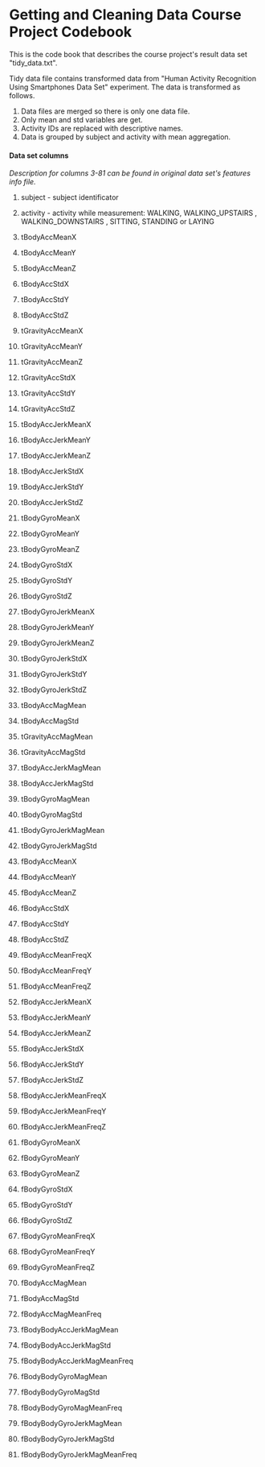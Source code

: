 # Getting and Cleaning Data Course Project Codebook
This is the code book that describes the course project's result data set "tidy_data.txt".

Tidy data file contains transformed data from "Human Activity Recognition Using Smartphones Data Set" experiment. The data is transformed as follows.
1. Data files are merged so there is only one data file.
2. Only mean and std variables are get.
3. Activity IDs are replaced with descriptive names.
4. Data is grouped by subject and activity with mean aggregation.

#### Data set columns
*Description for columns 3-81 can be found in original data set's features info file.*
1. subject - subject identificator
2. activity - activity while measurement: WALKING, WALKING_UPSTAIRS
, WALKING_DOWNSTAIRS
, SITTING, STANDING
 or LAYING

3. tBodyAccMeanX
4. tBodyAccMeanY
5. tBodyAccMeanZ
6. tBodyAccStdX                
7. tBodyAccStdY                 
8. tBodyAccStdZ                
9. tGravityAccMeanX             
10. tGravityAccMeanY            
11. tGravityAccMeanZ             
12. tGravityAccStdX             
13. tGravityAccStdY              
14. tGravityAccStdZ             
15. tBodyAccJerkMeanX            
16. tBodyAccJerkMeanY           
17. tBodyAccJerkMeanZ            
18. tBodyAccJerkStdX            
19. tBodyAccJerkStdY             
20. tBodyAccJerkStdZ            
21. tBodyGyroMeanX               
22. tBodyGyroMeanY              
23. tBodyGyroMeanZ               
24. tBodyGyroStdX               
25. tBodyGyroStdY                
26. tBodyGyroStdZ               
27. tBodyGyroJerkMeanX           
28. tBodyGyroJerkMeanY          
29. tBodyGyroJerkMeanZ           
30. tBodyGyroJerkStdX           
31. tBodyGyroJerkStdY            
32. tBodyGyroJerkStdZ           
33. tBodyAccMagMean              
34. tBodyAccMagStd              
35. tGravityAccMagMean           
36. tGravityAccMagStd           
37. tBodyAccJerkMagMean          
38. tBodyAccJerkMagStd          
39. tBodyGyroMagMean             
40. tBodyGyroMagStd             
41. tBodyGyroJerkMagMean         
42. tBodyGyroJerkMagStd         
43. fBodyAccMeanX                
44. fBodyAccMeanY               
45. fBodyAccMeanZ                
46. fBodyAccStdX                
47. fBodyAccStdY                 
48. fBodyAccStdZ                
49. fBodyAccMeanFreqX            
50. fBodyAccMeanFreqY           
51. fBodyAccMeanFreqZ            
52. fBodyAccJerkMeanX           
53. fBodyAccJerkMeanY            
54. fBodyAccJerkMeanZ           
55. fBodyAccJerkStdX             
56. fBodyAccJerkStdY            
57. fBodyAccJerkStdZ             
58. fBodyAccJerkMeanFreqX       
59. fBodyAccJerkMeanFreqY        
60. fBodyAccJerkMeanFreqZ       
61. fBodyGyroMeanX               
62. fBodyGyroMeanY              
63. fBodyGyroMeanZ               
64. fBodyGyroStdX               
65. fBodyGyroStdY                
66. fBodyGyroStdZ               
67. fBodyGyroMeanFreqX           
68. fBodyGyroMeanFreqY          
69. fBodyGyroMeanFreqZ           
70. fBodyAccMagMean             
71. fBodyAccMagStd               
72. fBodyAccMagMeanFreq         
73. fBodyBodyAccJerkMagMean      
74. fBodyBodyAccJerkMagStd      
75. fBodyBodyAccJerkMagMeanFreq  
76. fBodyBodyGyroMagMean        
77. fBodyBodyGyroMagStd          
78. fBodyBodyGyroMagMeanFreq    
79. fBodyBodyGyroJerkMagMean     
80. fBodyBodyGyroJerkMagStd     
81. fBodyBodyGyroJerkMagMeanFreq
